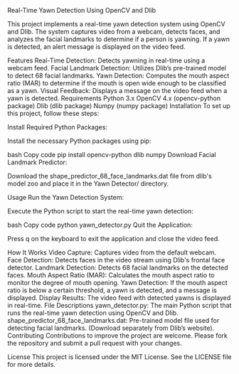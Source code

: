 Real-Time Yawn Detection Using OpenCV and Dlib


This project implements a real-time yawn detection system using OpenCV and Dlib. The system captures video from a webcam, detects faces, and analyzes the facial landmarks to determine if a person is yawning. If a yawn is detected, an alert message is displayed on the video feed.

Features
Real-Time Detection: Detects yawning in real-time using a webcam feed.
Facial Landmark Detection: Utilizes Dlib’s pre-trained model to detect 68 facial landmarks.
Yawn Detection: Computes the mouth aspect ratio (MAR) to determine if the mouth is open wide enough to be classified as a yawn.
Visual Feedback: Displays a message on the video feed when a yawn is detected.
Requirements
Python 3.x
OpenCV 4.x (opencv-python package)
Dlib (dlib package)
Numpy (numpy package)
Installation
To set up this project, follow these steps:

Install Required Python Packages:

Install the necessary Python packages using pip:

bash
Copy code
pip install opencv-python dlib numpy
Download Facial Landmark Predictor:

Download the shape_predictor_68_face_landmarks.dat file from dlib's model zoo and place it in the Yawn Detector/ directory.

Usage
Run the Yawn Detection System:

Execute the Python script to start the real-time yawn detection:

bash
Copy code
python yawn_detector.py
Quit the Application:

Press q on the keyboard to exit the application and close the video feed.

How It Works
Video Capture: Captures video from the default webcam.
Face Detection: Detects faces in the video stream using Dlib's frontal face detector.
Landmark Detection: Detects 68 facial landmarks on the detected faces.
Mouth Aspect Ratio (MAR): Calculates the mouth aspect ratio to monitor the degree of mouth opening.
Yawn Detection: If the mouth aspect ratio is below a certain threshold, a yawn is detected, and a message is displayed.
Display Results: The video feed with detected yawns is displayed in real-time.
File Descriptions
yawn_detector.py: The main Python script that runs the real-time yawn detection using OpenCV and Dlib.
shape_predictor_68_face_landmarks.dat: Pre-trained model file used for detecting facial landmarks. (Download separately from Dlib’s website).
Contributing
Contributions to improve the project are welcome. Please fork the repository and submit a pull request with your changes.

License
This project is licensed under the MIT License. See the LICENSE file for more details.

